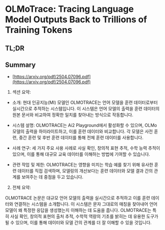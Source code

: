 # OLMoTrace: Tracing Language Model Outputs Back to Trillions of Training Tokens
## TL;DR
## Summary
- [https://arxiv.org/pdf/2504.07096.pdf](https://arxiv.org/pdf/2504.07096.pdf)

1. 섹션 요약:

- 소개: 현대 인공지능(MI) 모델인 OLMOTRACE는 언어 모델을 훈련 데이터로부터 실시간으로 추적하는 시스템입니다. 이 시스템은 언어 모델의 출력을 훈련 데이터의 원본 문서와 비교하여 정확한 일치를 찾아내는 방식으로 작동합니다.
  
- 시스템 설명: OLMOTRACE는 Ai2 Playground에서 활성화할 수 있으며, OLMo 모델의 출력을 하이라이트하고, 이를 훈련 데이터와 비교합니다. 각 모델은 사전 훈련, 중간 훈련 및 후반 훈련 데이터를 통해 전체 훈련 데이터를 사용합니다.

- 사례 연구: 세 가지 주요 사용 사례로 사실 확인, 창의적 표현 추적, 수학 능력 추적이 있으며, 이를 통해 대규모 교육 데이터를 이해하는 방법에 기여할 수 있습니다.

- 관련 작업 및 제한: OLMOTRACE는 영향을 미치는 학습 예를 찾기 위해 유사한 훈련 데이터를 직접 검색하며, 모델링의 개선보다는 훈련 데이터와 모델 결과 간의 관계를 보여주는 데 중점을 두고 있습니다.

2. 전체 요약:

OLMOTRACE 논문은 대규모 언어 모델의 출력을 실시간으로 추적하고 이를 훈련 데이터와 연결하는 시스템을 소개합니다. 이 시스템은 문자 그대로의 매칭을 찾아내어 언어 모델이 왜 특정한 응답을 생성했는지 이해하는 데 도움을 줍니다. OLMOTRACE는 특히 사실 확인, 창의적 표현의 출처 추적, 수학적 역량의 기초를 밝히는 데 유용한 도구가 될 수 있으며, 이를 통해 데이터와 모델 간의 관계를 더 잘 이해할 수 있을 것입니다.